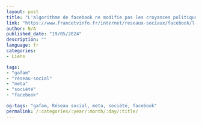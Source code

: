 ```yaml
---
layout: post
title: "L'algorithme de facebook ne modifie pas les croyances politiques des usagers, selon des études américaines"
link: "https://www.francetvinfo.fr/internet/reseaux-sociaux/facebook/l-algorithme-de-facebook-ne-modifie-pas-les-croyances-politiques-des-usagers-selon-des-etudes-americaines_5975357.html"
author: N/A
published_date: "19/05/2024"
description: ""
language: fr
categories:
- Liens

tags:
- "gafam"
- "réseau-social"
- "meta"
- "société"
- "facebook"

og-tags: "gafam, Réseau social, meta, société, facebook"
permalink: /:categories/:year/:month/:day/:title/
---
```

